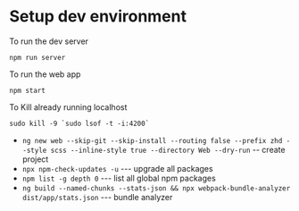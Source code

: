 # Setup dev environment

To run the dev server

```
npm run server
```

To run the web app

```
npm start
```

To Kill already running localhost

```
sudo kill -9 `sudo lsof -t -i:4200`
```

- `ng new web --skip-git --skip-install --routing false --prefix zhd --style scss --inline-style true --directory Web --dry-run` -- create project
- `npx npm-check-updates -u` --- upgrade all packages
- `npm list -g depth 0` --- list all global npm packages
- `ng build --named-chunks --stats-json && npx webpack-bundle-analyzer dist/app/stats.json` --- bundle analyzer
